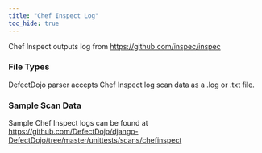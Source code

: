 ```yaml
---
title: "Chef Inspect Log"
toc_hide: true
---
```

Chef Inspect outputs log from https://github.com/inspec/inspec

### File Types
DefectDojo parser accepts Chef Inspect log scan data as a .log or .txt file.

### Sample Scan Data
Sample Chef Inspect logs can be found at https://github.com/DefectDojo/django-DefectDojo/tree/master/unittests/scans/chefinspect
